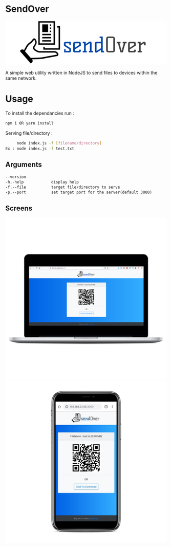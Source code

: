 # SendOver
![logo](public/log.png)

A simple web utility written in NodeJS to send files to devices within the same network.

# Usage
To install the dependancies run :
```bash
npm i OR yarn install 
```

Serving file/directory :
```bash
     node index.js -f [filename/directory]
Ex : node index.js -f test.txt
```
## Arguments
```
--version           
-h,-help            display help
-f,--file           target file/directory to serve
-p,--port           set target port for the server(default 3000)
```
## Screens
![](public/web.png) 
![](public/mobile.png)